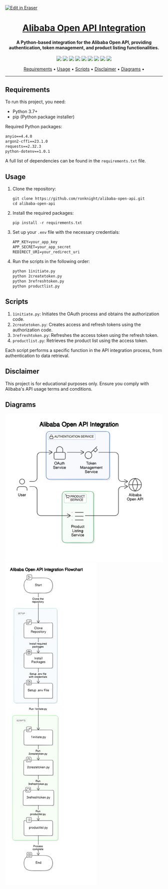<p><a target="_blank" href="https://app.eraser.io/workspace/LQCcXFqJOypzDrun3YnZ" id="edit-in-eraser-github-link"><img alt="Edit in Eraser" src="https://firebasestorage.googleapis.com/v0/b/second-petal-295822.appspot.com/o/images%2Fgithub%2FOpen%20in%20Eraser.svg?alt=media&amp;token=968381c8-a7e7-472a-8ed6-4a6626da5501"></a></p>

<h1 align="center"><a href="https://github.com/ronknight/alibaba-open-api">Alibaba Open API Integration</a></h1>
<h4 align="center">A Python-based integration for the Alibaba Open API, providing authentication, token management, and product listing functionalities.
</h4>
<p align="center">
<a href="https://twitter.com/PinoyITSolution"><img src="https://img.shields.io/twitter/follow/PinoyITSolution?style=social"></a>
<a href="https://github.com/ronknight?tab=followers"><img src="https://img.shields.io/github/followers/ronknight?style=social"></a>
<a href="https://github.com/ronknight/ronknight/stargazers"><img src="https://img.shields.io/github/stars/BEPb/BEPb.svg?logo=github"></a>
<a href="https://github.com/ronknight/ronknight/network/members"><img src="https://img.shields.io/github/forks/BEPb/BEPb.svg?color=blue&logo=github"></a>
  <a href="https://youtube.com/@PinoyITSolution"><img src="https://img.shields.io/youtube/channel/subscribers/UCeoETAlg3skyMcQPqr97omg"></a>
<a href="https://github.com/ronknight/alibaba-open-api/issues"><img src="https://img.shields.io/badge/contributions-welcome-brightgreen.svg?style=flat"></a>
<a href="https://github.com/ronknight/alibaba-open-api/blob/master/LICENSE"><img src="https://img.shields.io/badge/License-MIT-yellow.svg"></a>
<a href="#"><img src="https://img.shields.io/badge/Made%20with-Python-1f425f.svg"></a>
<a href="https://github.com/ronknight"><img src="https://img.shields.io/badge/Made%20with%20%F0%9F%A4%8D%20by%20-%20Ronknight%20-%20red"></a>
</p>
<p align="center">
  <a href="#requirements">Requirements</a> •
  <a href="#usage">Usage</a> •
  <a href="#scripts">Scripts</a> •
  <a href="#disclaimer">Disclaimer</a> •
  <a href="#diagrams">Diagrams</a> •
</p>

---

## Requirements

To run this project, you need:

- Python 3.7+
- pip (Python package installer)

Required Python packages:

```
anyio==4.4.0
argon2-cffi==23.1.0
requests==2.32.3
python-dotenv==1.0.1
```

A full list of dependencies can be found in the `requirements.txt` file.

## Usage

1. Clone the repository:
   ```
   git clone https://github.com/ronknight/alibaba-open-api.git
   cd alibaba-open-api
   ```

2. Install the required packages:
   ```
   pip install -r requirements.txt
   ```

3. Set up your `.env` file with the necessary credentials:
   ```
   APP_KEY=your_app_key
   APP_SECRET=your_app_secret
   REDIRECT_URI=your_redirect_uri
   ```

4. Run the scripts in the following order:
   ```
   python 1initiate.py
   python 2createtoken.py
   python 3refreshtoken.py
   python productlist.py
   ```

## Scripts

1. `1initiate.py`: Initiates the OAuth process and obtains the authorization code.
2. `2createtoken.py`: Creates access and refresh tokens using the authorization code.
3. `3refreshtoken.py`: Refreshes the access token using the refresh token.
4. `productlist.py`: Retrieves the product list using the access token.

Each script performs a specific function in the API integration process, from authentication to data retrieval.

## Disclaimer

This project is for educational purposes only. Ensure you comply with Alibaba's API usage terms and conditions.

<!-- eraser-additional-content -->
## Diagrams
<!-- eraser-additional-files -->
<a href="/README-Alibaba Open API Integration-2.eraserdiagram" data-element-id="0BmuCW_bBbA32G5-fmgNS"><img src="/.eraser/LQCcXFqJOypzDrun3YnZ___3Jivg2tjMecMlrHwbIVIBR8f7U03___---diagram----6c7c2e2c9f3e61576818dea1e6cfcf11-Alibaba-Open-API-Integration.png" alt="" data-element-id="0BmuCW_bBbA32G5-fmgNS" /></a>
<a href="/README-Alibaba Open API Integration Flowchart-1.eraserdiagram" data-element-id="a-k_kSQRKOeKbttWx1Tsn"><img src="/.eraser/LQCcXFqJOypzDrun3YnZ___3Jivg2tjMecMlrHwbIVIBR8f7U03___---diagram----6084e38ea7f655c95af1aa969aad35f4-Alibaba-Open-API-Integration-Flowchart.png" alt="" data-element-id="a-k_kSQRKOeKbttWx1Tsn" /></a>
<!-- end-eraser-additional-files -->
<!-- end-eraser-additional-content -->
<!--- Eraser file: https://app.eraser.io/workspace/LQCcXFqJOypzDrun3YnZ --->